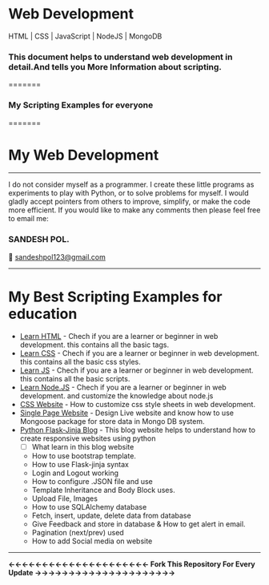 # <b>Web Development</b>
HTML | CSS | JavaScript | NodeJS | MongoDB
<h3>This document helps to understand web development in detail.And tells you More Information about scripting.</h3>
=======
<h3>My Scripting Examples for everyone </h3>
=======

# My Web Development
<hr>
I do not consider myself as a programmer. I create these little programs as experiments to play with Python, or to solve problems for myself. 
I would gladly accept pointers from others to improve, simplify, or make the code more efficient. If you would like to make any comments then please feel free to email me:

<h3><b>SANDESH POL.</b></h3>

:email: sandeshpol123@gmail.com
<hr>

# My Best Scripting Examples for education 

- [Learn HTML](https://github.com/codewithsandy/WEB_Development/tree/master/Basic_Html) - Chech if you are a learner or beginner in web development. this contains all the basic tags.
- [Learn CSS](https://github.com/codewithsandy/WEB_Development/tree/master/Basic_CSS) - Chech if you are a learner or beginner in web development. this contains all the basic css styles.
- [Learn JS](https://github.com/codewithsandy/WEB_Development/tree/master/Basic-JavaScript) - Chech if you are a learner or beginner in web development. this contains all the basic scripts.
- [Learn Node.JS](https://github.com/codewithsandy/WEB_Development/tree/master/Basic%20Node.JS) - Chech if you are a learner or beginner in web development. and customize the knowledge about node.js
- [CSS Website](https://github.com/codewithsandy/WEB_Development/tree/master/Simple%20CSS%20Design) - How to customize css style sheets in web development.
- [Single Page Website](https://github.com/codewithsandy/WEB_Development/tree/master/Mini%20Website) - Design Live website and know how to use Mongoose package for store data in Mongo DB system.
- [Python Flask-Jinja Blog](https://github.com/codewithsandy/WEB_Development/tree/master/Flask%20Blog%20Site) - This blog website helps to understand how to create responsive websites using python
   - [ ] What learn in this blog website
    - How to use bootstrap template.
    - How to use Flask-jinja syntax
    - Login and Logout working
    - How to configure .JSON file and use
    - Template Inheritance and Body Block uses.
    - Upload File, Images
    - How to use SQLAlchemy database
    - Fetch, insert, update, delete data from database
    - Give Feedback and store in database & How to get alert in email.
    - Pagination (next/prev) used
    - How to add Social media on website

<hr>

<b>&larr;&larr;&larr;&larr;&larr;&larr;&larr;&larr;&larr;&larr;&larr;&larr;&larr;&larr;&larr;&larr;&larr;&larr;&larr;&larr;&larr; Fork This Repository For Every Update &rarr;&rarr;&rarr;&rarr;&rarr;&rarr;&rarr;&rarr;&rarr;&rarr;&rarr;&rarr;&rarr;&rarr;&rarr;&rarr;&rarr;&rarr;&rarr;&rarr;&rarr;</b>


